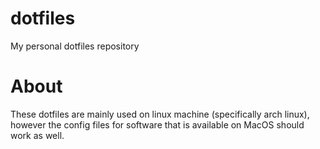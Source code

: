 # dotfiles
My personal dotfiles repository

# About
These dotfiles are mainly used on linux machine (specifically arch linux), however the config files for software that is available on MacOS should work as well.

